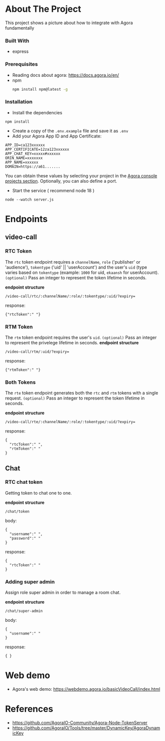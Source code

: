 <!-- ABOUT THE PROJECT -->
# About The Project

This project shows a picture about how to integrate with Agora fundamentally
### Built With

* express

<!-- GETTING STARTED -->
### Prerequisites
* Reading docs about agora: https://docs.agora.io/en/
* npm
  ```sh
  npm install npm@latest -g
  ```

### Installation
- Install the dependencies
```node
npm install
```
- Create a copy of the `.env.example` file and save it as `.env`
- Add your Agora App ID and App Certificate:
```
APP_ID=ca123xxxxxx
APP_CERTIFICATE=12za123xxxxxx
APP_CHAT_KEY=xxxxx#xxxxxx
ORIN_NAME=xxxxxxx
APP_NAME=xxxxxx
DOMAIN=https://a61.......
```
You can obtain these values by selecting your project in the [Agora console projects section](https://console.agora.io/projects). Optionally, you can also define a port.

- Start the service ( recommend node 18 )
```node
node --watch server.js
```


# Endpoints ##


## video-call ###


### RTC Token ###
The `rtc` token endpoint requires a `channelName`, `role` ('publisher' or 'audience'), `tokentype` ('uid' || 'userAccount') and the user's `uid` (type varies based on `tokentype` (example: `1000` for uid, `ekaansh` for userAccount). 
`(optional)` Pass an integer to represent the token lifetime in seconds.

**endpoint structure** 
```
/video-call/rtc/:channelName/:role/:tokentype/:uid/?expiry=
```

response:
``` 
{"rtcToken":" "} 
```

### RTM Token ###
The `rtm` token endpoint requires the user's `uid`. 
`(optional)` Pass an integer to represent the privelege lifetime in seconds.
**endpoint structure** 
```
/video-call/rtm/:uid/?expiry=
```

response:
``` 
{"rtmToken":" "} 
```

### Both Tokens ###
The `rte` token endpoint generates both the `rtc` and `rtm` tokens with a single request.
`(optional)` Pass an integer to represent the token lifetime in seconds.

**endpoint structure** 
```
/video-call/rte/:channelName/:role/:tokentype/:uid/?expiry=
```

response:
``` 
{
  "rtcToken":" ",
  "rtmToken":" " 
} 
```

## Chat ###

### RTC chat token ###
Getting token to chat one to one.

**endpoint structure** 
```
/chat/token
```
body:
``` 
{
  "username":" ",
  "password":" " 
} 
```

response:
``` 
{
  "rtcToken":" "
}
```

### Adding super admin ###
Assign role super admin in order to manage a room chat.

**endpoint structure** 
```
/chat/super-admin
```
body:
``` 
{
  "username":" "
} 
```

response:
``` 
{ }

```


# Web demo ##
* Agora's web demo: https://webdemo.agora.io/basicVideoCall/index.html

# References ##
* https://github.com/AgoraIO-Community/Agora-Node-TokenServer
* https://github.com/AgoraIO/Tools/tree/master/DynamicKey/AgoraDynamicKey












